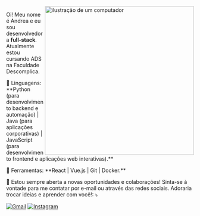 <img src="https://raw.githubusercontent.com/MicaelliMedeiros/micaellimedeiros/master/image/computer-illustration.png" alt="ilustração de um computador" min-width="400px" max-width="400px" width="400px" align="right">

<p align="left"> 
  Oi! Meu nome é Andrea e eu sou desenvolvedora <strong>full-stack</strong>.<br>
  Atualmente estou cursando ADS na Faculdade Descomplica.
</p>

<p align="left">
  🦄 Linguagens: **Python (para desenvolvimento backend e automação) | Java (para aplicações corporativas) | JavaScript (para desenvolvimento frontend e aplicações web interativas).**
</p>

<p align="left">
  💼 Ferramentas: **React | Vue.js | Git | Docker.**
</p>

<p align="left">
  💌 Estou sempre aberta a novas oportunidades e colaborações! Sinta-se à vontade para me contatar por e-mail ou através das redes sociais. Adoraria trocar ideias e aprender com você!: ⤵️
</p>

<p align="left">
  <a href="mailto:andreafurtunatops@gmail.com" title="Gmail">
  <img src="https://img.shields.io/badge/-Gmail-FF0000?style=flat-square&labelColor=FF0000&logo=gmail&logoColor=white&link=LINK-DO-SEU-GMAIL" alt="Gmail"/></a>
  <a href="https://www.linkedin.com/in/andreafurtunato/" title="LinkedIn">
  <a href="https://www.instagram.com/deafurtunato_/" title="Instagram">
  <img src="https://img.shields.io/badge/-Instagram-DF0174?style=flat-square&labelColor=DF0174&logo=instagram&logoColor=white&link=LINK-DO-SEU-INSTAGRAM" alt="Instagram"/></a>
</p>
